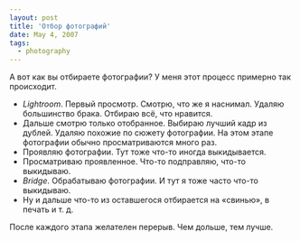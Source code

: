 ```yaml
---
layout: post
title: 'Отбор фотографий'
date: May 4, 2007
tags:
  - photography
---
```


А вот как вы отбираете фотографии? У меня этот процесс примерно так происходит.

- *Lightroom*. Первый просмотр. Смотрю, что же я наснимал. Удаляю большинство брака. Отбираю всё, что нравится.
- Дальше смотрю только отобранное. Выбираю лучший кадр из дублей. Удаляю похожие по сюжету фотографии. На этом этапе фотографии обычно просматриваются много раз.
- Проявляю фотографии. Тут тоже что-то иногда выкидывается.
- Просматриваю проявленное. Что-то подправляю, что-то выкидываю.
- *Bridge*. Обрабатываю фотографии. И тут я тоже часто что-то выкидываю.
- Ну и дальше что-то из оставшегося отбирается на «свинью», в печать и т. д.

После каждого этапа желателен перерыв. Чем дольше, тем лучше.
